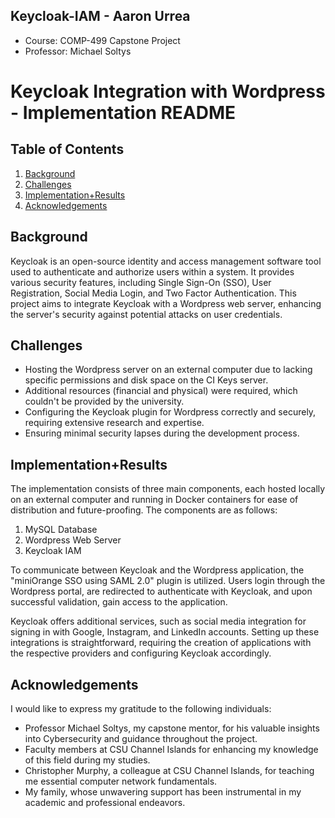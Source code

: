 ## Keycloak-IAM - Aaron Urrea
 - Course: COMP-499 Capstone Project
 - Professor: Michael Soltys

# Keycloak Integration with Wordpress - Implementation README

## Table of Contents
1. [Background](#background)
2. [Challenges](#challenges)
3. [Implementation+Results](#implementation-results)
4. [Acknowledgements](#acknowledgements)

## Background
Keycloak is an open-source identity and access management software tool used to authenticate and authorize users within a system. It provides various security features, including Single Sign-On (SSO), User Registration, Social Media Login, and Two Factor Authentication. This project aims to integrate Keycloak with a Wordpress web server, enhancing the server's security against potential attacks on user credentials.

## Challenges
- Hosting the Wordpress server on an external computer due to lacking specific permissions and disk space on the CI Keys server.
- Additional resources (financial and physical) were required, which couldn't be provided by the university.
- Configuring the Keycloak plugin for Wordpress correctly and securely, requiring extensive research and expertise.
- Ensuring minimal security lapses during the development process.

## Implementation+Results
The implementation consists of three main components, each hosted locally on an external computer and running in Docker containers for ease of distribution and future-proofing. The components are as follows:
1. MySQL Database
2. Wordpress Web Server
3. Keycloak IAM

To communicate between Keycloak and the Wordpress application, the "miniOrange SSO using SAML 2.0" plugin is utilized. Users login through the Wordpress portal, are redirected to authenticate with Keycloak, and upon successful validation, gain access to the application.

Keycloak offers additional services, such as social media integration for signing in with Google, Instagram, and LinkedIn accounts. Setting up these integrations is straightforward, requiring the creation of applications with the respective providers and configuring Keycloak accordingly.

## Acknowledgements
I would like to express my gratitude to the following individuals:
- Professor Michael Soltys, my capstone mentor, for his valuable insights into Cybersecurity and guidance throughout the project.
- Faculty members at CSU Channel Islands for enhancing my knowledge of this field during my studies.
- Christopher Murphy, a colleague at CSU Channel Islands, for teaching me essential computer network fundamentals.
- My family, whose unwavering support has been instrumental in my academic and professional endeavors.
